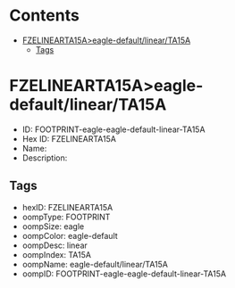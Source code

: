 



Contents
========

* [FZELINEARTA15A>eagle-default/linear/TA15A](#fzelinearta15aeagle-defaultlinearta15a)
	* [Tags](#tags)

# FZELINEARTA15A>eagle-default/linear/TA15A

- ID: FOOTPRINT-eagle-eagle-default-linear-TA15A
- Hex ID: FZELINEARTA15A
- Name: 
- Description: 

## Tags

- hexID: FZELINEARTA15A
- oompType: FOOTPRINT
- oompSize: eagle
- oompColor: eagle-default
- oompDesc: linear
- oompIndex: TA15A
- oompName: eagle-default/linear/TA15A
- oompID: FOOTPRINT-eagle-eagle-default-linear-TA15A
